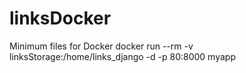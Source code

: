 # linksDocker
Minimum files for Docker
docker run --rm -v linksStorage:/home/links_django -d -p 80:8000 myapp